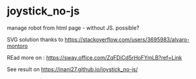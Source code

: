 # joystick_no-js
manage robot from html page - without JS. possible?

SVG solution thanks to https://stackoverflow.com/users/3695983/alvaro-montoro

REad more on : https://sway.office.com/ZqFDiCd5rHoFYmLB?ref=Link

See result on https://inani27.github.io/joystick_no-js/
